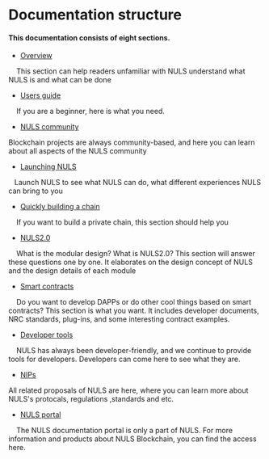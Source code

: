 # Documentation structure

#### This documentation consists of eight sections.
- [Overview](/overview/introduction.html)

    This section can help readers unfamiliar with NULS understand what NULS is and what can be done

<!-- - [How to launch NULS](/startNULS/sourceCodeStartNULS.html)

    Do you want to use NULS? Let's get started here. This section describes the way to launch NULS with the source code, to connect to the main-net and test-net, and to use the node GUI and node CLI -->
- [Users guide](/guide/GUIGuide.html)

    If you are a beginner, here is what you need.
- [NULS community](/community/toolsGuide.html)

Blockchain projects are always community-based, and here you can learn about all aspects of the NULS community
- [Launching NULS](/startNULS/sourceCodeStartNULS.html)

   Launch NULS to see what NULS can do, what different experiences NULS can bring to you
- [Quickly building a chain](/buildChain/buildPrivateChain.html)

    If you want to build a private chain, this section should help you
- [NULS2.0](/NULSInfrastructure/NULS2.0Introduction.html)

    What is the modular design? What is NULS2.0? This section will answer these questions one by one. It elaborates on the design concept of NULS and the design details of each module
- [Smart contracts](/smartContract/startSmartContract.html)

    Do you want to develop DAPPs or do other cool things based on smart contracts? This section is what you want. It includes developer documents, NRC standards, plug-ins, and some interesting contract examples.
- [Developer tools](/developerTools/sdk.html)

    NULS has always been developer-friendly, and we continue to provide tools for developers. Developers can come here to see what they are.
- [NIPs](/nips/NIPIntroduction.html)

All related proposals of NULS are here, where you can learn more about NULS's protocals, regulations ,standards and etc.

- [NULS portal](nulsNav/NULSNav.html)

    The NULS documentation portal is only a part of NULS. For more information and products about NULS Blockchain, you can find the access here.